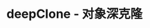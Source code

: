 <!--
 * @Description: tools 工具目录
 * @Date: 2022-11-01 22:12:42
 * @LastEditTime: 2022-11-01 22:12:52
-->

# deepClone - 对象深克隆

